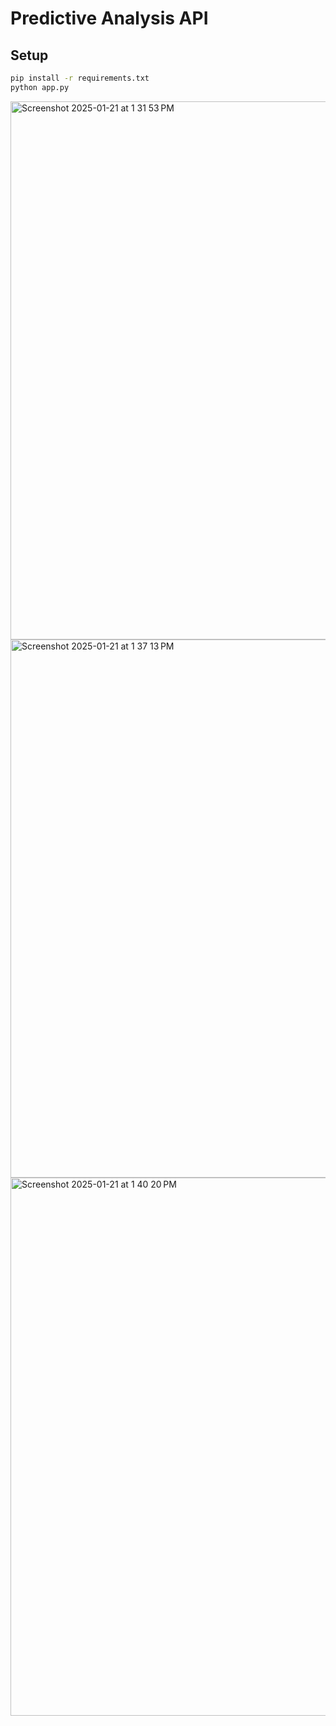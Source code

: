 # Predictive Analysis API

## Setup
```bash
pip install -r requirements.txt
python app.py
```

<img width="861" alt="Screenshot 2025-01-21 at 1 31 53 PM" src="https://github.com/user-attachments/assets/2bb331f8-4b93-4778-8782-a5e1a1511a16" />

<img width="861" alt="Screenshot 2025-01-21 at 1 37 13 PM" src="https://github.com/user-attachments/assets/0e781a8b-b90a-408a-91b4-46e684643568" />

<img width="861" alt="Screenshot 2025-01-21 at 1 40 20 PM" src="https://github.com/user-attachments/assets/2100623b-65f5-4f32-9f36-608aea389785" />
